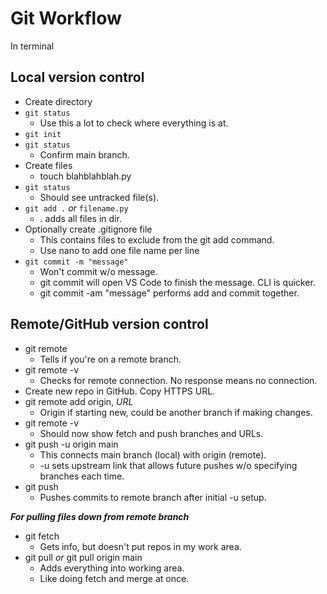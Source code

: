 
# Git Workflow

In terminal

## Local version control

- Create directory
- `git status` 
    - Use this a lot to check where everything is at.
- `git init`
- `git status`
    - Confirm main branch.
- Create files
    - touch blahblahblah.py
- `git status`
    - Should see untracked file(s).
- `git add .` *or* `filename.py`
    - . adds all files in dir. 
- Optionally create .gitignore file
    - This contains files to exclude from the git add command.
    - Use nano to add one file name per line
- `git commit -m "message"`
    - Won't commit w/o message.
    - git commit will open VS Code to finish the message. CLI is quicker.
    - git commit -am "message" performs add and commit together.

## Remote/GitHub version control

- git remote
    - Tells if you're on a remote branch.
- git remote -v
    - Checks for remote connection. No response means no connection.
- Create new repo in GitHub. Copy HTTPS URL. 
- git remote add origin, *URL*
    - Origin if starting new, could be another branch if making changes.
- git remote -v
    - Should now show fetch and push branches and URLs.
- git push -u origin main
    - This connects main branch (local) with origin (remote).
    - -u sets upstream link that allows future pushes w/o specifying branches each time.
- git push
    - Pushes commits to remote branch after initial -u setup.

***For pulling files down from remote branch***
- git fetch
    - Gets info, but doesn't put repos in my work area.
- git pull *or* git pull origin main
    - Adds everything into working area.
    - Like doing fetch and merge at once.
